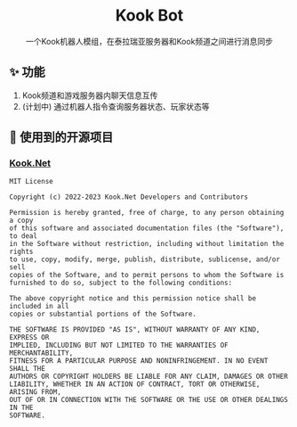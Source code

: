 ﻿<h1 align="center">Kook Bot</h1>

<div align="center">

一个Kook机器人模组，在泰拉瑞亚服务器和Kook频道之间进行消息同步

</div>

## ✨ 功能
1. Kook频道和游戏服务器内聊天信息互传
2. (计划中) 通过机器人指令查询服务器状态、玩家状态等

## 📗 使用到的开源项目

### [Kook.Net](https://github.com/gehongyan/Kook.Net)
```
MIT License

Copyright (c) 2022-2023 Kook.Net Developers and Contributors

Permission is hereby granted, free of charge, to any person obtaining a copy
of this software and associated documentation files (the "Software"), to deal
in the Software without restriction, including without limitation the rights
to use, copy, modify, merge, publish, distribute, sublicense, and/or sell
copies of the Software, and to permit persons to whom the Software is
furnished to do so, subject to the following conditions:

The above copyright notice and this permission notice shall be included in all
copies or substantial portions of the Software.

THE SOFTWARE IS PROVIDED "AS IS", WITHOUT WARRANTY OF ANY KIND, EXPRESS OR
IMPLIED, INCLUDING BUT NOT LIMITED TO THE WARRANTIES OF MERCHANTABILITY,
FITNESS FOR A PARTICULAR PURPOSE AND NONINFRINGEMENT. IN NO EVENT SHALL THE
AUTHORS OR COPYRIGHT HOLDERS BE LIABLE FOR ANY CLAIM, DAMAGES OR OTHER
LIABILITY, WHETHER IN AN ACTION OF CONTRACT, TORT OR OTHERWISE, ARISING FROM,
OUT OF OR IN CONNECTION WITH THE SOFTWARE OR THE USE OR OTHER DEALINGS IN THE
SOFTWARE.
```